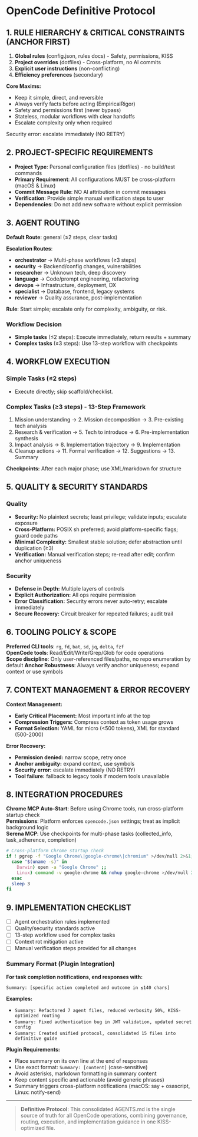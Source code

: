 # OpenCode Definitive Protocol

## 1. RULE HIERARCHY & CRITICAL CONSTRAINTS (ANCHOR FIRST)

1. **Global rules** (config.json, rules docs) - Safety, permissions, KISS
2. **Project overrides** (dotfiles) - Cross-platform, no AI commits
3. **Explicit user instructions** (non-conflicting)
4. **Efficiency preferences** (secondary)

**Core Maxims:**

- Keep it simple, direct, and reversible
- Always verify facts before acting (EmpiricalRigor)
- Safety and permissions first (never bypass)
- Stateless, modular workflows with clear handoffs
- Escalate complexity only when required

<system-reminder>
Security error: escalate immediately (NO RETRY)
</system-reminder>

## 2. PROJECT-SPECIFIC REQUIREMENTS

- **Project Type**: Personal configuration files (dotfiles) - no build/test commands
- **Primary Requirement**: All configurations MUST be cross-platform (macOS & Linux)
- **Commit Message Rule**: NO AI attribution in commit messages
- **Verification**: Provide simple manual verification steps to user
- **Dependencies**: Do not add new software without explicit permission

## 3. AGENT ROUTING

**Default Route**: general (≤2 steps, clear tasks)

**Escalation Routes**:

- **orchestrator** → Multi-phase workflows (≥3 steps)
- **security** → Backend/config changes, vulnerabilities
- **researcher** → Unknown tech, deep discovery
- **language** → Code/prompt engineering, refactoring
- **devops** → Infrastructure, deployment, DX
- **specialist** → Database, frontend, legacy systems
- **reviewer** → Quality assurance, post-implementation

**Rule**: Start simple; escalate only for complexity, ambiguity, or risk.

### Workflow Decision

- **Simple tasks** (≤2 steps): Execute immediately, return results + summary
- **Complex tasks** (≥3 steps): Use 13-step workflow with checkpoints

## 4. WORKFLOW EXECUTION

### Simple Tasks (≤2 steps)

- Execute directly; skip scaffold/checklist.

### Complex Tasks (≥3 steps) - 13-Step Framework

1. Mission understanding → 2. Mission decomposition → 3. Pre-existing tech analysis
2. Research & verification → 5. Tech to introduce → 6. Pre-implementation synthesis
3. Impact analysis → 8. Implementation trajectory → 9. Implementation
4. Cleanup actions → 11. Formal verification → 12. Suggestions → 13. Summary

**Checkpoints:** After each major phase; use XML/markdown for structure

## 5. QUALITY & SECURITY STANDARDS

### Quality

- **Security:** No plaintext secrets; least privilege; validate inputs; escalate exposure
- **Cross-Platform:** POSIX sh preferred; avoid platform-specific flags; guard code paths
- **Minimal Complexity:** Smallest stable solution; defer abstraction until duplication (≥3)
- **Verification:** Manual verification steps; re-read after edit; confirm anchor uniqueness

### Security

- **Defense in Depth:** Multiple layers of controls
- **Explicit Authorization:** All ops require permission
- **Error Classification:** Security errors never auto-retry; escalate immediately
- **Secure Recovery:** Circuit breaker for repeated failures; audit trail

## 6. TOOLING POLICY & SCOPE

**Preferred CLI tools**: `rg`, `fd`, `bat`, `sd`, `jq`, `delta`, `fzf`  
**OpenCode tools**: Read/Edit/Write/Grep/Glob for code operations  
**Scope discipline**: Only user-referenced files/paths, no repo enumeration by default
**Anchor Robustness**: Always verify anchor uniqueness; expand context or use symbols

## 7. CONTEXT MANAGEMENT & ERROR RECOVERY

**Context Management:**

- **Early Critical Placement:** Most important info at the top
- **Compression Triggers:** Compress context as token usage grows
- **Format Selection:** YAML for micro (<500 tokens), XML for standard (500-2000)

**Error Recovery:**

- **Permission denied:** narrow scope, retry once
- **Anchor ambiguity:** expand context, use symbols
- **Security error:** escalate immediately (NO RETRY)
- **Tool failure:** fallback to legacy tools if modern tools unavailable

## 8. INTEGRATION PROCEDURES

**Chrome MCP Auto-Start**: Before using Chrome tools, run cross-platform startup check  
**Permissions**: Platform enforces `opencode.json` settings; treat as implicit background logic  
**Serena MCP**: Use checkpoints for multi-phase tasks (collected_info, task_adherence, completion)

```bash
# Cross-platform Chrome startup check
if ! pgrep -f "Google Chrome\|google-chrome\|chromium" >/dev/null 2>&1; then
  case "$(uname -s)" in
    Darwin) open -a "Google Chrome" ;;
    Linux) command -v google-chrome && nohup google-chrome >/dev/null 2>&1 & ;;
  esac
  sleep 3
fi
```

## 9. IMPLEMENTATION CHECKLIST

- [ ] Agent orchestration rules implemented
- [ ] Quality/security standards active
- [ ] 13-step workflow used for complex tasks
- [ ] Context rot mitigation active
- [ ] Manual verification steps provided for all changes

### Summary Format (Plugin Integration)
**For task completion notifications, end responses with:**
```
Summary: [specific action completed and outcome in ≤140 chars]
```
**Examples:**
- `Summary: Refactored 7 agent files, reduced verbosity 50%, KISS-optimized routing`
- `Summary: Fixed authentication bug in JWT validation, updated secret config`
- `Summary: Created unified protocol, consolidated 15 files into definitive guide`

**Plugin Requirements:**
- Place summary on its own line at the end of responses
- Use exact format: `Summary: [content]` (case-sensitive)
- Avoid asterisks, markdown formatting in summary content
- Keep content specific and actionable (avoid generic phrases)
- Summary triggers cross-platform notifications (macOS: say + osascript, Linux: notify-send)

---

> **Definitive Protocol**: This consolidated AGENTS.md is the single source of truth for all OpenCode operations, combining governance, routing, execution, and implementation guidance in one KISS-optimized file.
